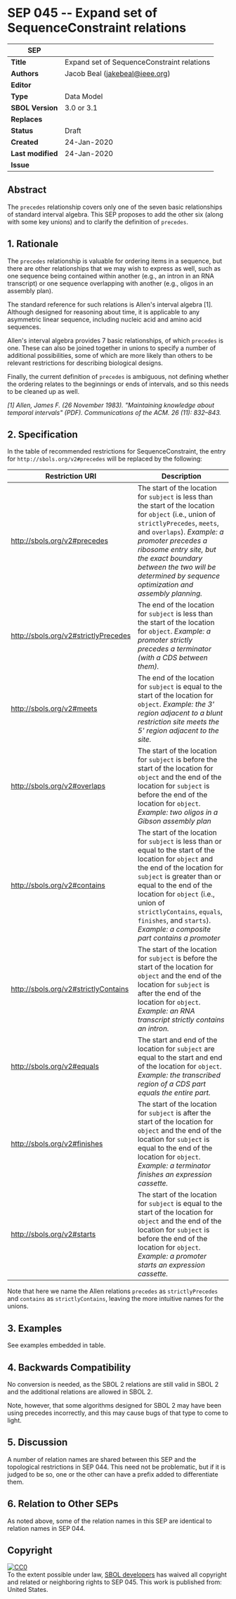 # SEP 045 -- Expand set of SequenceConstraint relations

SEP                     | <leave empty>
----------------------|--------------
**Title**                | Expand set of SequenceConstraint relations
**Authors**           | Jacob Beal (jakebeal@ieee.org)
**Editor**            | <leave empty>
**Type**               | Data Model
**SBOL Version** | 3.0 or 3.1
**Replaces**        |
**Status**             | Draft
**Created**          | 24-Jan-2020
**Last modified**  | 24-Jan-2020
**Issue**          | 


## Abstract

The `precedes` relationship covers only one of the seven basic relationships of standard interval algebra. This SEP proposes to add the other six (along with some key unions) and to clarify the definition of `precedes`.


## 1. Rationale <a name="rationale"></a>

The `precedes` relationship is valuable for ordering items in a sequence, but there are other relationships that we may wish to express as well, such as one sequence being contained within another (e.g., an intron in an RNA transcript) or one sequence overlapping with another (e.g., oligos in an assembly plan).

The standard reference for such relations is Allen's interval algebra [1]. Although designed for reasoning about time, it is applicable to any asymmetric linear sequence, including nucleic acid and amino acid sequences.

Allen's interval algebra provides 7 basic relationships, of which `precedes` is one.  These can also be joined together in unions to specify a number of additional possibilities, some of which are more likely than others to be relevant restrictions for describing biological designs.

Finally, the current definition of `precedes` is ambiguous, not defining whether the ordering relates to the beginnings or ends of intervals, and so this needs to be cleaned up as well.

*[1] Allen, James F. (26 November 1983). "Maintaining knowledge about temporal intervals" (PDF). Communications of the ACM. 26 (11): 832–843.*


## 2. Specification <a name="specification"></a>

In the table of recommended restrictions for SequenceConstraint, the entry for `http://sbols.org/v2#precedes` will be replaced by the following:

Restriction URI       | Description
----------------------|--------------http://sbols.org/v2#precedes      | The start of the location for `subject` is less than the start of the location for `object` (i.e., union of `strictlyPrecedes`, `meets`, and `overlaps`).  *Example: a promoter precedes a ribosome entry site, but the exact boundary between the two will be determined by sequence optimization and assembly planning.*
http://sbols.org/v2#strictlyPrecedes      | The end of the location for `subject` is less than the start of the location for `object`.  *Example: a promoter strictly precedes a terminator (with a CDS between them).*
http://sbols.org/v2#meets      | The end of the location for `subject` is equal to the start of the location for `object`. *Example: the 3' region adjacent to a blunt restriction site meets the 5' region adjacent to the site.*
http://sbols.org/v2#overlaps      | The start of the location for `subject` is before the start of the location for `object` and the end of the location for `subject` is before the end of the location for `object`. *Example: two oligos in a Gibson assembly plan*
http://sbols.org/v2#contains      | The start of the location for `subject` is less than or equal to the start of the location for `object` and the end of the location for `subject` is greater than or equal to the end of the location for `object` (i.e., union of `strictlyContains`, `equals`, `finishes`, and `starts`).  *Example: a composite part contains a promoter*
http://sbols.org/v2#strictlyContains      | The start of the location for `subject` is before the start of the location for `object` and the end of the location for `subject` is after the end of the location for `object`.  *Example: an RNA transcript strictly contains an intron.*
http://sbols.org/v2#equals      | The start and end of the location for `subject` are equal to the start and end of the location for `object`. *Example: the transcribed region of a CDS part equals the entire part.*
http://sbols.org/v2#finishes      | The start of the location for `subject` is after the start of the location for `object` and the end of the location for `subject` is equal to the end of the location for `object`. *Example: a terminator finishes an expression cassette.*
http://sbols.org/v2#starts      | The start of the location for `subject` is equal to the start of the location for `object` and the end of the location for `subject` is before the end of the location for `object`. *Example: a promoter starts an expression cassette.*

Note that here we name the Allen relations `precedes` as `strictlyPrecedes` and `contains` as `strictlyContains`, leaving the more intuitive names for the unions.

## 3. Examples <a name='example'></a>

See examples embedded in table.

## 4. Backwards Compatibility <a name='compatibility'></a>

No conversion is needed, as the SBOL 2 relations are still valid in SBOL 2 and the additional relations are allowed in SBOL 2.

Note, however, that some algorithms designed for SBOL 2 may have been using precedes incorrectly, and this may cause bugs of that type to come to light.


## 5. Discussion <a name='discussion'></a>

A number of relation names are shared between this SEP and the topological restrictions in SEP 044.  This need not be problematic, but if it is judged to be so, one or the other can have a prefix added to differentiate them.

## 6. Relation to Other SEPs <a name="seps"></a>

As noted above, some of the relation names in this SEP are identical to relation names in SEP 044.


## Copyright <a name='copyright'></a>

<p xmlns:dct="http://purl.org/dc/terms/" xmlns:vcard="http://www.w3.org/2001/vcard-rdf/3.0#">
  <a rel="license"
     href="http://creativecommons.org/publicdomain/zero/1.0/">
    <img src="http://i.creativecommons.org/p/zero/1.0/88x31.png" style="border-style: none;" alt="CC0" />
  </a>
  <br />
  To the extent possible under law,
  <a rel="dct:publisher"
     href="sbolstandard.org">
    <span property="dct:title">SBOL developers</span></a>
  has waived all copyright and related or neighboring rights to
  <span property="dct:title">SEP 045</span>.
This work is published from:
<span property="vcard:Country" datatype="dct:ISO3166"
      content="US" about="sbolstandard.org">
  United States</span>.
</p>
